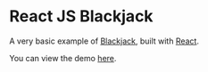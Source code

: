 # React JS Blackjack 

A very basic example of [Blackjack](https://en.wikipedia.org/wiki/Blackjack), built with [React](https://facebook.github.io/react/).

You can view the demo [here](http://jayfreestone.github.io/blackjack/).
